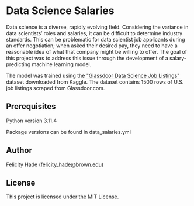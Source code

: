# Data Science Salaries
Data science is a diverse, rapidly evolving field. Considering the variance in data scientists’ roles and salaries, it can be difficult to determine industry standards. This can be problematic for data scientist job applicants during an offer negotiation; when asked their desired pay, they need to have a reasonable idea of what that company might be willing to offer. The goal of this project was to address this issue through the development of a salary-predicting machine learning model.

The model was trained using the ["Glassdoor Data Science Job Listings"](https://www.kaggle.com/datasets/rrkcoder/glassdoor-data-science-job-listings/code) dataset downloaded from Kaggle. The dataset contains 1500 rows of U.S. job listings scraped from Glassdoor.com.

## Prerequisites
Python version 3.11.4

Package versions can be found in data_salaries.yml

## Author

Felicity Hade (felicity_hade@brown.edu)

## License

This project is licensed under the MIT License.
